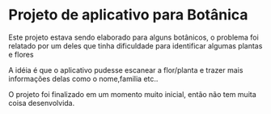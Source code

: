 <h1>Projeto de aplicativo para Botânica</h1>

<p>Este projeto estava sendo elaborado para alguns botânicos, o problema foi relatado por um deles que tinha dificuldade para identificar algumas plantas e flores<p>

<p>A idéia é que o aplicativo pudesse escanear a flor/planta e trazer mais informações delas como o nome,familia etc..<p>
<p>O projeto foi finalizado em um momento muito inicial, então não tem muita coisa desenvolvida.</p>